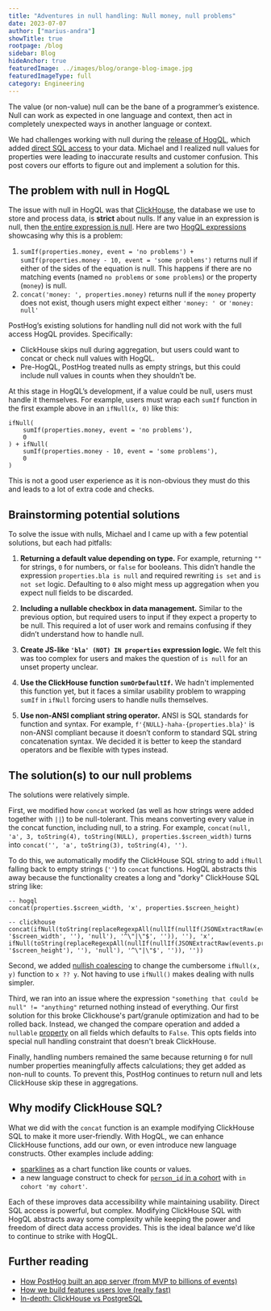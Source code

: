 ```yaml
---
title: "Adventures in null handling: Null money, null problems"
date: 2023-07-07
author: ["marius-andra"]
showTitle: true
rootpage: /blog
sidebar: Blog
hideAnchor: true
featuredImage: ../images/blog/orange-blog-image.jpg
featuredImageType: full
category: Engineering
---
```


The value (or non-value) null can be the bane of a programmer’s existence. Null can work as expected in one language and context, then act in completely unexpected ways in another language or context.

We had challenges working with null during the [release of HogQL](/blog/introducing-hogql), which added [direct SQL access](/docs/product-analytics/sql) to your data. Michael and I realized null values for properties were leading to inaccurate results and customer confusion. This post covers our efforts to figure out and implement a solution for this.

## The problem with null in HogQL

The issue with null in HogQL was that [ClickHouse](/docs/how-posthog-works/clickhouse), the database we use to store and process data, is **strict** about nulls. If any value in an expression is null, then [the entire expression is null](https://clickhouse.com/docs/en/sql-reference/functions#null-processing). Here are two [HogQL expressions](/docs/hogql/expressions) showcasing why this is a problem:

1. `sumIf(properties.money, event = 'no problems') + sumIf(properties.money - 10, event = 'some problems')` returns null if either of the sides of the equation is null. This happens if there are no matching events (named `no problems` or `some problems`) or the property (`money`) is null.
2. `concat('money: ', properties.money)` returns null if the `money` property does not exist, though users might expect either `'money: '`  or `'money: null'`

PostHog’s existing solutions for handling null did not work with the full access HogQL provides. Specifically:

- ClickHouse skips null during aggregation, but users could want to concat or check null values with HogQL.
- Pre-HogQL, PostHog treated nulls as empty strings, but this could include null values in counts when they shouldn’t be.

At this stage in HogQL’s development, if a value could be null, users must handle it themselves. For example, users must wrap each `sumIf` function in the first example above in an `ifNull(x, 0)` like this:

```
ifNull(
	sumIf(properties.money, event = 'no problems'), 
	0
) + ifNull(
	sumIf(properties.money - 10, event = 'some problems'),
	0
)
```

This is not a good user experience as it is non-obvious they must do this and leads to a lot of extra code and checks.

## Brainstorming potential solutions

To solve the issue with nulls, Michael and I came up with a few potential solutions, but each had pitfalls:

1. **Returning a default value depending on type.** For example, returning `""` for strings, `0` for numbers, or `false` for booleans. This didn’t handle the expression `properties.bla is null` and required rewriting `is set` and `is not set` logic. Defaulting to `0` also might mess up aggregation when you expect null fields to be discarded.

2. **Including a nullable checkbox in data management.** Similar to the previous option, but required users to input if they expect a property to be null. This required a lot of user work and remains confusing if they didn’t understand how to handle null.

3. **Create JS-like `'bla' (NOT) IN properties` expression logic.** We felt this was too complex for users and makes the question of `is null` for an unset property unclear. 

4. **Use the ClickHouse function `sumOrDefaultIf`.** We hadn't implemented this function yet, but it faces a similar usability problem to wrapping `sumIf` in `ifNull` forcing users to handle nulls themselves.

5. **Use non-ANSI compliant string operator.** ANSI is SQL standards for function and syntax. For example, `f'{NULL}-haha-{properties.bla}'` is non-ANSI compliant because it doesn’t conform to standard SQL string concatenation syntax. We decided it is better to keep the standard operators and be flexible with types instead.

## The solution(s) to our null problems

The solutions were relatively simple.

First, we modified how `concat` worked (as well as how strings were added together with `||`) to be null-tolerant. This means converting every value in the concat function, including null, to a string. For example, `concat(null, 'a', 3, toString(4), toString(NULL), properties.$screen_width)` turns into `concat('', 'a', toString(3), toString(4), '')`.

To do this, we automatically modify the ClickHouse SQL string to add `ifNull` falling back to empty strings (`''`) to `concat` functions. HogQL abstracts this away because the functionality creates a long and "dorky" ClickHouse SQL string like:

```
-- hogql
concat(properties.$screen_width, 'x', properties.$screen_height)

-- clickhouse
concat(ifNull(toString(replaceRegexpAll(nullIf(nullIf(JSONExtractRaw(events.properties, '$screen_width', ''), 'null'), '^\"|\"$', '')), ''), 'x', ifNull(toString(replaceRegexpAll(nullIf(nullIf(JSONExtractRaw(events.properties, '$screen_height'), ''), 'null'), '^\"|\"$', '')), ''))
```

Second, we added [nullish coalescing](https://github.com/PostHog/posthog/pull/16276) to change the cumbersome `ifNull(x, y)` function to `x ?? y`. Not having to use `ifNull()` makes dealing with nulls simpler.

Third, we ran into an issue where the expression `"something that could be null" != "anything"` returned nothing instead of everything. Our first solution for this broke Clickhouse's part/granule optimization and had to be rolled back. Instead, we changed the compare operation and added a `nullable` [property](https://github.com/PostHog/posthog/pull/16259) on all fields which defaults to `False`. This opts fields into special null handling constraint that doesn't break ClickHouse.

Finally, handling numbers remained the same because returning `0` for null number properties meaningfully affects calculations; they get added as non-null to counts. To prevent this, PostHog continues to return null and lets ClickHouse skip these in aggregations.

## Why modify ClickHouse SQL?

What we did with the `concat` function is an example modifying ClickHouse SQL to make it more user-friendly. With HogQL, we can enhance ClickHouse functions, add our own, or even introduce new language constructs. Other examples include adding:
- [sparklines](https://github.com/PostHog/posthog/pull/16096) as a chart function like counts or values. 
- a new language construct to check for [`person_id` in a cohort](https://github.com/PostHog/posthog/pull/16119) with `in cohort 'my cohort'`.

Each of these improves data accessibility while maintaining usability. Direct SQL access is powerful, but complex. Modifying ClickHouse SQL with HogQL abstracts away some complexity while keeping the power and freedom of direct data access provides. This is the ideal balance we'd like to continue to strike with HogQL.

## Further reading

- [How PostHog built an app server (from MVP to billions of events)](/blog/how-we-built-an-app-server)
- [How we build features users love (really fast)](/blog/measuring-feature-success)
- [In-depth: ClickHouse vs PostgreSQL](/blog/clickhouse-vs-postgres)
